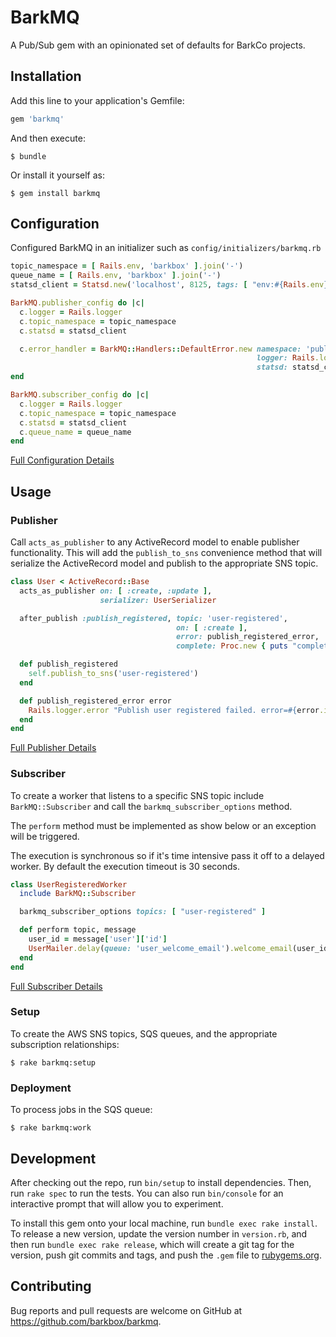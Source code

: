 # BarkMQ
A Pub/Sub gem with an opinionated set of defaults for BarkCo projects.

## Installation

Add this line to your application's Gemfile:

```ruby
gem 'barkmq'
```

And then execute:

    $ bundle

Or install it yourself as:

    $ gem install barkmq


## Configuration

Configured BarkMQ in an initializer such as `config/initializers/barkmq.rb`

```ruby
topic_namespace = [ Rails.env, 'barkbox' ].join('-')
queue_name = [ Rails.env, 'barkbox' ].join('-')
statsd_client = Statsd.new('localhost', 8125, tags: [ "env:#{Rails.env}" ])

BarkMQ.publisher_config do |c|
  c.logger = Rails.logger
  c.topic_namespace = topic_namespace
  c.statsd = statsd_client

  c.error_handler = BarkMQ::Handlers::DefaultError.new namespace: 'publisher',
                                                       logger: Rails.logger,
                                                       statsd: statsd_client
end

BarkMQ.subscriber_config do |c|
  c.logger = Rails.logger
  c.topic_namespace = topic_namespace
  c.statsd = statsd_client
  c.queue_name = queue_name
end

```
[Full Configuration Details](docs/config.md)

## Usage

### Publisher

Call `acts_as_publisher` to any ActiveRecord model to enable publisher functionality. This will add the `publish_to_sns` convenience method that will serialize the ActiveRecord model and publish to the appropriate SNS topic.

```ruby
class User < ActiveRecord::Base
  acts_as_publisher on: [ :create, :update ],
                    serializer: UserSerializer

  after_publish :publish_registered, topic: 'user-registered',
                                     on: [ :create ],
                                     error: publish_registered_error,
                                     complete: Proc.new { puts "complete: " }

  def publish_registered
    self.publish_to_sns('user-registered')
  end

  def publish_registered_error error
    Rails.logger.error "Publish user registered failed. error=#{error.inspect}"
  end
end
```
[Full Publisher Details](docs/publisher.md)

### Subscriber

To create a worker that listens to a specific SNS topic include `BarkMQ::Subscriber` and call the `barkmq_subscriber_options` method.

The `perform` method must be implemented as show below or an exception will be triggered.

The execution is synchronous so if it's time intensive pass it off to a delayed worker. By default the execution timeout is 30 seconds.

```ruby
class UserRegisteredWorker
  include BarkMQ::Subscriber

  barkmq_subscriber_options topics: [ "user-registered" ]

  def perform topic, message
    user_id = message['user']['id']
    UserMailer.delay(queue: 'user_welcome_email').welcome_email(user_id)
  end
end
```
[Full Subscriber Details](docs/subscriber.md)

### Setup
To create the AWS SNS topics, SQS queues, and the appropriate subscription relationships:

    $ rake barkmq:setup

### Deployment
To process jobs in the SQS queue:

    $ rake barkmq:work

## Development

After checking out the repo, run `bin/setup` to install dependencies. Then, run `rake spec` to run the tests. You can also run `bin/console` for an interactive prompt that will allow you to experiment.

To install this gem onto your local machine, run `bundle exec rake install`. To release a new version, update the version number in `version.rb`, and then run `bundle exec rake release`, which will create a git tag for the version, push git commits and tags, and push the `.gem` file to [rubygems.org](https://rubygems.org).

## Contributing

Bug reports and pull requests are welcome on GitHub at https://github.com/barkbox/barkmq.
